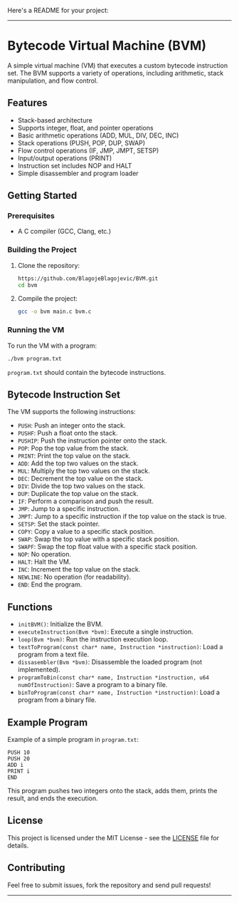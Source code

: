 Here's a README for your project:

---

# Bytecode Virtual Machine (BVM)

A simple virtual machine (VM) that executes a custom bytecode instruction set. The BVM supports a variety of operations, including arithmetic, stack manipulation, and flow control.

## Features

- Stack-based architecture
- Supports integer, float, and pointer operations
- Basic arithmetic operations (ADD, MUL, DIV, DEC, INC)
- Stack operations (PUSH, POP, DUP, SWAP)
- Flow control operations (IF, JMP, JMPT, SETSP)
- Input/output operations (PRINT)
- Instruction set includes NOP and HALT
- Simple disassembler and program loader

## Getting Started

### Prerequisites

- A C compiler (GCC, Clang, etc.)

### Building the Project

1. Clone the repository:

   ```sh
   https://github.com/BlagojeBlagojevic/BVM.git
   cd bvm
   ```

2. Compile the project:

   ```sh
   gcc -o bvm main.c bvm.c
   ```

### Running the VM

To run the VM with a program:

```sh
./bvm program.txt
```

`program.txt` should contain the bytecode instructions.

## Bytecode Instruction Set

The VM supports the following instructions:

- `PUSH`: Push an integer onto the stack.
- `PUSHF`: Push a float onto the stack.
- `PUSHIP`: Push the instruction pointer onto the stack.
- `POP`: Pop the top value from the stack.
- `PRINT`: Print the top value on the stack.
- `ADD`: Add the top two values on the stack.
- `MUL`: Multiply the top two values on the stack.
- `DEC`: Decrement the top value on the stack.
- `DIV`: Divide the top two values on the stack.
- `DUP`: Duplicate the top value on the stack.
- `IF`: Perform a comparison and push the result.
- `JMP`: Jump to a specific instruction.
- `JMPT`: Jump to a specific instruction if the top value on the stack is true.
- `SETSP`: Set the stack pointer.
- `COPY`: Copy a value to a specific stack position.
- `SWAP`: Swap the top value with a specific stack position.
- `SWAPF`: Swap the top float value with a specific stack position.
- `NOP`: No operation.
- `HALT`: Halt the VM.
- `INC`: Increment the top value on the stack.
- `NEWLINE`: No operation (for readability).
- `END`: End the program.

## Functions

- `initBVM()`: Initialize the BVM.
- `executeInstruction(Bvm *bvm)`: Execute a single instruction.
- `loop(Bvm *bvm)`: Run the instruction execution loop.
- `textToProgram(const char* name, Instruction *instruction)`: Load a program from a text file.
- `dissasembler(Bvm *bvm)`: Disassemble the loaded program (not implemented).
- `programToBin(const char* name, Instruction *instruction, u64 numOfInstruction)`: Save a program to a binary file.
- `binToProgram(const char* name, Instruction *instruction)`: Load a program from a binary file.

## Example Program

Example of a simple program in `program.txt`:

```
PUSH 10
PUSH 20
ADD i
PRINT i
END
```

This program pushes two integers onto the stack, adds them, prints the result, and ends the execution.

## License

This project is licensed under the MIT License - see the [LICENSE](LICENSE) file for details.

## Contributing

Feel free to submit issues, fork the repository and send pull requests!

---
